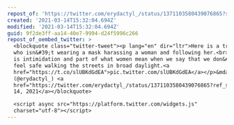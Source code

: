 ```yaml
---
repost_of: 'https://twitter.com/erydactyl_/status/1371103580439076865?s=12'
created: '2021-03-14T15:32:04.694Z'
modified: '2021-03-14T15:32:04.694Z'
guid: 9f2de3ff-aa14-40e7-9994-d24f5996c266
repost_of_oembed_twitter: >
  <blockquote class="twitter-tweet"><p lang="en" dir="ltr">Here is a transphobe
  who isn&#39;t wearing a mask harassing a woman and following her.<br><br>This
  is intimidation and part of what women mean when we say that we don&#39;t even
  feel safe walking the streets in broad daylight.<a
  href="https://t.co/slUBKdGdEA">pic.twitter.com/slUBKdGdEA</a></p>&mdash; e
  (@erydactyl_) <a
  href="https://twitter.com/erydactyl_/status/1371103580439076865?ref_src=twsrc%5Etfw">March
  14, 2021</a></blockquote>

  <script async src="https://platform.twitter.com/widgets.js"
  charset="utf-8"></script>
---
```

 
